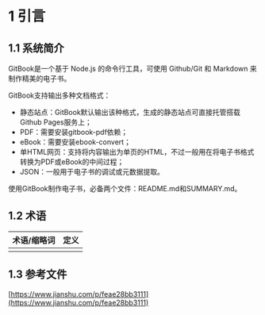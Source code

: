 # 1 引言

## 1.1 系统简介

GitBook是一个基于 Node.js 的命令行工具，可使用 Github/Git 和 Markdown 来制作精美的电子书。

GitBook支持输出多种文档格式：

* 静态站点：GitBook默认输出该种格式，生成的静态站点可直接托管搭载Github Pages服务上；
* PDF：需要安装gitbook-pdf依赖；
* eBook：需要安装ebook-convert；
* 单HTML网页：支持将内容输出为单页的HTML，不过一般用在将电子书格式转换为PDF或eBook的中间过程；
* JSON：一般用于电子书的调试或元数据提取。

使用GitBook制作电子书，必备两个文件：README.md和SUMMARY.md。

## 1.2 术语

| **术语/缩略词** | **定义** |
| :--- | :--- |
|  |  |

## 1.3 参考文件

[https://www.jianshu.com/p/feae28bb3111](https://www.jianshu.com/p/feae28bb3111)

